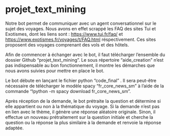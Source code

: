 # projet_text_mining

Notre bot permet de communiquer avec un agent conversationnel sur le sujet des voyages. Nous avons en effet scrappé les FAQ des sites Tui et Exotismes, dont les liens sont : https://www.tui.fr/faq/ et https://www.exotismes.fr/voyages/t/FAQ.html réspectivement. Ces sites proposent des voyages comprenant des vols et des hôtels.

Afin de commencer à échanger avec le bot, il faut télécharger l’ensemble du dossier Github “projet_text_mining”. Le sous répertoire “aide_creation” n’est pas indispensable au bon fonctionnement, il montre les démarches que nous avons suivies pour mettre en place le bot. 

Le bot débute en lançant le fichier python “code_final” . Il sera peut-être nécessaire de télécharger le modèle spacy “fr_core_news_sm” à l’aide de la commande “!python -m spacy download fr_core_news_sm”.

Après réception de la demande, le bot prétraite la question et détermine si elle appartient ou non à la thématique du voyage. Si la demande n’est pas en lien avec le thème, il génère une réponse aléatoire originale. Sinon, il effectue un nouveau prétraitement sur la question initiale et cherche la question ou la réponse la plus similaire à la demande et renvoie la réponse adaptée. 
